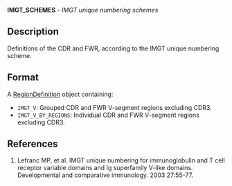 





**IMGT_SCHEMES** - *IMGT unique numbering schemes*

Description
--------------------

Definitions of the CDR and FWR, according to the IMGT unique numbering scheme.



Format
-------------------
A [RegionDefinition](RegionDefinition-class.md) object containing:

+ `IMGT_V`:                     Grouped CDR and FWR V-segment regions excluding CDR3.
+ `IMGT_V_BY_REGIONS`:          Individual CDR and FWR V-segment regions excluding CDR3.

References
-------------------


1. Lefranc MP, et al. IMGT unique numbering for immunoglobulin and T cell 
receptor variable domains and Ig superfamily V-like domains. 
Developmental and comparative immunology. 2003 27:55-77.






